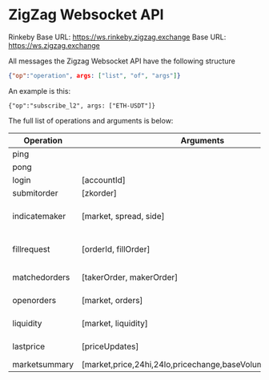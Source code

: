 ZigZag Websocket API
====================

Rinkeby Base URL: https://ws.rinkeby.zigzag.exchange
Base URL: https://ws.zigzag.exchange

All messages the Zigzag Websocket API have the following structure

```json
{"op":"operation", args: ["list", "of", "args"]}
```

An example is this:

```
{"op":"subscribe_l2", args: ["ETH-USDT"]}
```

The full list of operations and arguments is below:


| Operation      | Arguments                                                    | Description |
| -------------- | ---------                                                    | --------    |  
| ping           |                                                              |
| pong           |                                                              |
| login          | [accountId]                                                  |
| submitorder    | [zkorder]                                                    | zkorder is the output of zksync.syncWallet.getOrder
| indicatemaker  | [market, spread, side]                                       | Used by market makers to indicate liquidity at a spread from spot price. side = {'b','s','d'} (buy, sell, double-sided)
| fillrequest    | [orderId, fillOrder]                                         | fillOrder is the output of zksync.wallet.getOrder. it must match the ratios and market of the orderId it is attmempting to fill
| matchedorders  | [takerOrder, makerOrder]                                     | Matched orders should be broadcasted by the client using zksync.wallet.syncSwap
| openorders     | [market, orders]                                             | current open orders for a market. order = [id,market,side,price,baseQuantity,quoteQuantity,expires]
| liquidity      | [market, liquidity]                                          | indications of market maker interest by spread. liquidity = [quantity,spread]
| lastprice      | [priceUpdates]                                               | a group of market price updates. priceUpdate = [market,price]
| marketsummary  | [market,price,24hi,24lo,pricechange,baseVolume,quoteVolume]  | price action summary over the last 24 hours 

